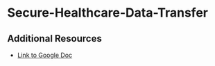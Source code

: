# Secure-Healthcare-Data-Transfer
## Additional Resources
- [Link to Google Doc](https://docs.google.com/document/d/1PsbCqrVVV9OEof_hHg0SG5oFNuGVulFbTyroWzxdKDY/edit?usp=sharing)

